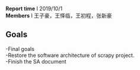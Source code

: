  **Report time** I 2019/10/1\
 **Members** I 王子豪，王怿临，王初程，张新豪

## Goals
-Final goals\
  -Restore the software architecture of scrapy project.\
  -Finish the SA document



